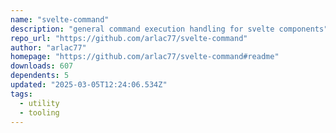 ```yaml
---
name: "svelte-command"
description: "general command execution handling for svelte components"
repo_url: "https://github.com/arlac77/svelte-command"
author: "arlac77"
homepage: "https://github.com/arlac77/svelte-command#readme"
downloads: 607
dependents: 5
updated: "2025-03-05T12:24:06.534Z"
tags: 
  - utility
  - tooling
---
```

